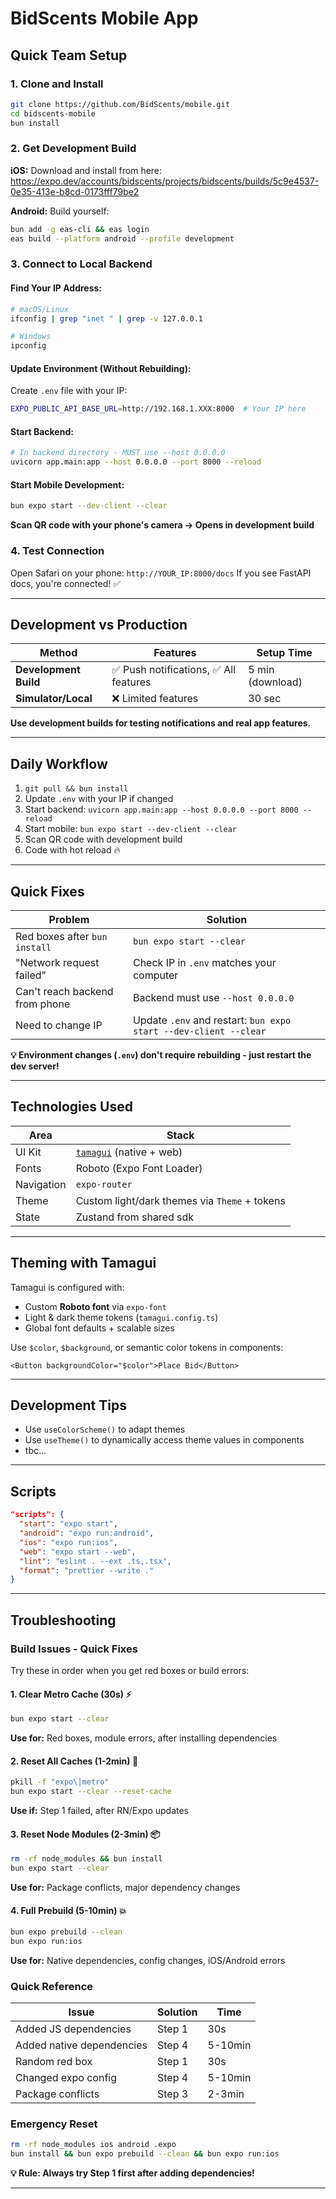 # BidScents Mobile App

## Quick Team Setup

### 1. Clone and Install
```bash
git clone https://github.com/BidScents/mobile.git
cd bidscents-mobile
bun install 
```

### 2. Get Development Build

**iOS:** Download and install from here:
https://expo.dev/accounts/bidscents/projects/bidscents/builds/5c9e4537-0e35-413e-b8cd-0173fff79be2

**Android:** Build yourself:
```bash
bun add -g eas-cli && eas login
eas build --platform android --profile development
```

### 3. Connect to Local Backend

#### Find Your IP Address:
```bash
# macOS/Linux
ifconfig | grep "inet " | grep -v 127.0.0.1

# Windows  
ipconfig
```

#### Update Environment (Without Rebuilding):
Create `.env` file with your IP:
```bash
EXPO_PUBLIC_API_BASE_URL=http://192.168.1.XXX:8000  # Your IP here
```

#### Start Backend:
```bash
# In backend directory - MUST use --host 0.0.0.0
uvicorn app.main:app --host 0.0.0.0 --port 8000 --reload
```

#### Start Mobile Development:
```bash
bun expo start --dev-client --clear
```

**Scan QR code with your phone's camera → Opens in development build**

### 4. Test Connection
Open Safari on your phone: `http://YOUR_IP:8000/docs`
If you see FastAPI docs, you're connected! ✅

---

## Development vs Production

| Method | Features | Setup Time |
|--------|----------|------------|
| **Development Build** | ✅ Push notifications, ✅ All features | 5 min (download) |
| **Simulator/Local** | ❌ Limited features | 30 sec |

**Use development builds for testing notifications and real app features.**

---

## Daily Workflow
1. `git pull && bun install`
2. Update `.env` with your IP if changed  
3. Start backend: `uvicorn app.main:app --host 0.0.0.0 --port 8000 --reload`
4. Start mobile: `bun expo start --dev-client --clear`
5. Scan QR code with development build
6. Code with hot reload 🔥

---

## Quick Fixes

| Problem | Solution |
|---------|----------|
| Red boxes after `bun install` | `bun expo start --clear` |
| "Network request failed" | Check IP in `.env` matches your computer |
| Can't reach backend from phone | Backend must use `--host 0.0.0.0` |
| Need to change IP | Update `.env` and restart: `bun expo start --dev-client --clear` |

**💡 Environment changes (`.env`) don't require rebuilding - just restart the dev server!**

---

## Technologies Used

| Area       | Stack                                            |
| ---------- | ------------------------------------------------ |
| UI Kit     | [`tamagui`](https://tamagui.dev) (native + web)  |
| Fonts      | Roboto (Expo Font Loader)                        |
| Navigation | `expo-router`                                    |
| Theme      | Custom light/dark themes via `Theme` + tokens    |
| State      | Zustand from shared sdk                          |

---

## Theming with Tamagui

Tamagui is configured with:

* Custom **Roboto font** via `expo-font`
* Light & dark theme tokens (`tamagui.config.ts`)
* Global font defaults + scalable sizes

Use `$color`, `$background`, or semantic color tokens in components:

```tsx
<Button backgroundColor="$color">Place Bid</Button>
```

---

## Development Tips

* Use `useColorScheme()` to adapt themes
* Use `useTheme()` to dynamically access theme values in components
* tbc...

---

## Scripts

```json
"scripts": {
  "start": "expo start",
  "android": "expo run:android",
  "ios": "expo run:ios",
  "web": "expo start --web",
  "lint": "eslint . --ext .ts,.tsx",
  "format": "prettier --write ."
}
```

---

## Troubleshooting

### Build Issues - Quick Fixes

Try these in order when you get red boxes or build errors:

#### 1. Clear Metro Cache (30s) ⚡
```bash
bun expo start --clear
```
**Use for:** Red boxes, module errors, after installing dependencies

#### 2. Reset All Caches (1-2min) 🔄
```bash
pkill -f "expo\|metro"
bun expo start --clear --reset-cache
```
**Use if:** Step 1 failed, after RN/Expo updates

#### 3. Reset Node Modules (2-3min) 📦
```bash
rm -rf node_modules && bun install
bun expo start --clear
```
**Use for:** Package conflicts, major dependency changes

#### 4. Full Prebuild (5-10min) 💥
```bash
bun expo prebuild --clean
bun expo run:ios
```
**Use for:** Native dependencies, config changes, iOS/Android errors

### Quick Reference

| Issue | Solution | Time |
|-------|----------|------|
| Added JS dependencies | Step 1 | 30s |
| Added native dependencies | Step 4 | 5-10min |
| Random red box | Step 1 | 30s |
| Changed expo config | Step 4 | 5-10min |
| Package conflicts | Step 3 | 2-3min |

### Emergency Reset
```bash
rm -rf node_modules ios android .expo
bun install && bun expo prebuild --clean && bun expo run:ios
```

**💡 Rule: Always try Step 1 first after adding dependencies!**


---
